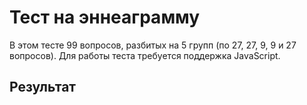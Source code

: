# Тест на эннеаграмму

В этом тесте 99 вопросов, разбитых на 5 групп (по 27, 27, 9, 9 и 27 вопросов). Для работы теста требуется поддержка JavaScript.

<div id="test_contents">
</div>

## Результат

<div id="res">
</div>

<script src="jquery.js"></script>
<script src="test.js"></script>
<script src="ennea.js"></script>
